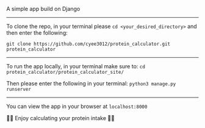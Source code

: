 A simple app build on Django
_________

To clone the repo, in your terminal please ```cd <your_desired_directory>``` and then enter the following:

```git clone https://github.com/cyee3012/protein_calculator.git protein_calculator```
_________

To run the app locally, in your terminal make sure to:
```cd protein_calculator/protein_calculator_site/```


Then please enter the following in your terminal:
```python3 manage.py runserver```
_________

You can view the app in your browser at ```localhost:8000```

💪🏼 Enjoy calculating your protein intake 💪🏼
